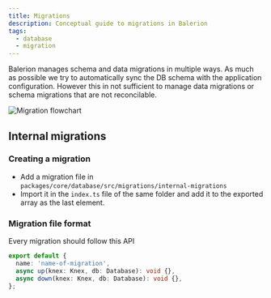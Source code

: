 ```yaml
---
title: Migrations
description: Conceptual guide to migrations in Balerion
tags:
  - database
  - migration
---
```


Balerion manages schema and data migrations in multiple ways. As much as possible we try to automatically sync the DB schema with the application configuration. However this in not sufficient to manage data migrations or schema migrations that are not reconcilable.

![Migration flowchart](/img/database/migration-flow.png)

## Internal migrations

### Creating a migration

- Add a migration file in `packages/core/database/src/migrations/internal-migrations`
- Import it in the `index.ts` file of the same folder and add it to the exported array as the last element.

### Migration file format

Every migration should follow this API

```ts
export default {
  name: 'name-of-migration',
  async up(knex: Knex, db: Database): void {},
  async down(knex: Knex, db: Database): void {},
};
```
